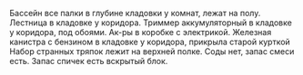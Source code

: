 Бассейн все палки в глубине кладовки у комнат, лежат на полу. Лестница в кладовке у коридора.
Триммер аккумуляторный в кладовке у коридора, под обоями. Ак-ры в коробке с электрикой.
Железная канистра с бензином в кладовке у коридора, прикрыла старой курткой
Набор странных тряпок лежит на верхней полке. Соды нет, запас смеси есть. Запас спичек есть вскрытый блок.
